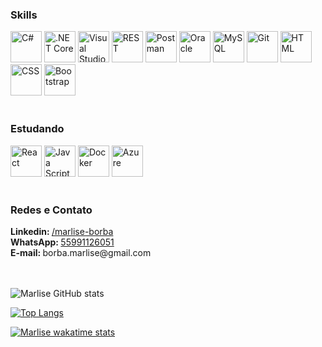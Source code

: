 <h3>Skills</h3>
<div>
  <img height="50" src="https://user-images.githubusercontent.com/25181517/121405384-444d7300-c95d-11eb-959f-913020d3bf90.png" alt="C#" title="C#" />
	<img height="50" src="https://user-images.githubusercontent.com/25181517/121405754-b4f48f80-c95d-11eb-8893-fc325bde617f.png" alt=".NET Core" title=".NET Core"/>
  <img height="50" src="https://skillicons.dev/icons?i=visualstudio" alt="Visual Studio" title="Visual Studio"/>
	<img height="50" src="https://user-images.githubusercontent.com/25181517/192107858-fe19f043-c502-4009-8c47-476fc89718ad.png" alt="REST" title="REST"/>
  <img height="50" src="https://user-images.githubusercontent.com/25181517/192109061-e138ca71-337c-4019-8d42-4792fdaa7128.png" alt="Postman" title="Postman"/>
  <img height="50" src="https://www.techasoft.com/debug/img/oracle.png" alt="Oracle" title="Oracle"/>
  <img height="50" src="https://user-images.githubusercontent.com/25181517/183896128-ec99105a-ec1a-4d85-b08b-1aa1620b2046.png" alt="MySQL" title="MySQL"/>
	<img height="50" src="https://user-images.githubusercontent.com/25181517/192108372-f71d70ac-7ae6-4c0d-8395-51d8870c2ef0.png" alt="Git" title="Git"/>
  <img height="50" src="https://skillicons.dev/icons?i=html" alt="HTML" title="HTML"/>
  <img height="50" src="https://skillicons.dev/icons?i=css" alt="CSS" title="CSS"/>
	<img height="50" src="https://user-images.githubusercontent.com/25181517/183898054-b3d693d4-dafb-4808-a509-bab54cf5de34.png" alt="Bootstrap" title="Bootstrap"/>
</div>
<br/>
<h3>Estudando</h3>
<div>
  <img height="50" src="https://user-images.githubusercontent.com/25181517/183897015-94a058a6-b86e-4e42-a37f-bf92061753e5.png" alt="React" title="React"/>
  <img height="50" src="https://skillicons.dev/icons?i=js" alt="Java Script" title="JavaScript"/>
  <img height="50" src="https://skillicons.dev/icons?i=docker" alt="Docker" title="Docker"/>
  <img height="50" src="https://skillicons.dev/icons?i=azure" alt="Azure" title="Azure"/>
</div>
<br/>

<h3>Redes e Contato</h3>
<b>Linkedin: </b><a href="https://www.linkedin.com/in/marlise-borba/"> /marlise-borba</a>
<br/>
<b>WhatsApp: </b> <a href="https://wa.me/5555991126051?text=Olá,+Marlise+Borba">55991126051</a>
<br/>
<b>E-mail: </b>borba.marlise@gmail.com

<br/>
<br/>
<br/>

![Marlise GitHub stats](https://github-readme-stats.vercel.app/api?username=marliseborba&theme=aura&show_icons=true&hide_rank=true&include_all_commits=true)

[![Top Langs](https://github-readme-stats.vercel.app/api/top-langs/?username=marliseborba&langs_count=20&theme=aura&layout=compact)](https://github.com/marliseborba/github-readme-stats)

[![Marlise wakatime stats](https://github-readme-stats.vercel.app/api/wakatime?username=marliseborba&theme=aura&layout=compact&hide=objective-c,gdscript3,swig,ca65%20assembler,assembly,prolog,binary,gdscript3,other)](https://github.com/marliseborba/github-readme-stats)
<br>
